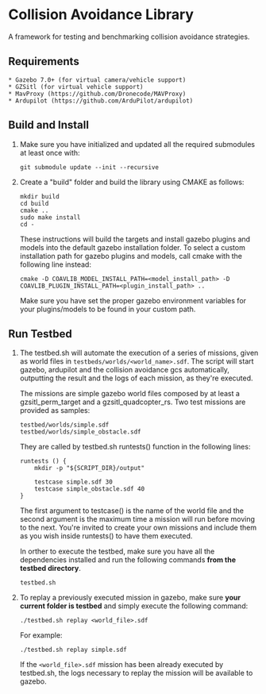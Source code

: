 # Collision Avoidance Library #

A framework for testing and benchmarking collision avoidance strategies.

## Requirements ##
    * Gazebo 7.0+ (for virtual camera/vehicle support)
    * GZSitl (for virtual vehicle support)
    * MavProxy (https://github.com/Dronecode/MAVProxy)
    * Ardupilot (https://github.com/ArduPilot/ardupilot)

## Build and Install ##

1. Make sure you have initialized and updated all the required submodules at
least once with:

    ```
    git submodule update --init --recursive
    ```

2. Create a "build" folder and build the library using CMAKE as follows:

    ```
    mkdir build
    cd build
    cmake ..
    sudo make install
    cd -
    ```

    These instructions will build the targets and install gazebo plugins and
    models into the default gazebo installation folder. To select a custom
    installation path for gazebo plugins and models, call cmake with the
    following line instead:

    ```
    cmake -D COAVLIB_MODEL_INSTALL_PATH=<model_install_path> -D COAVLIB_PLUGIN_INSTALL_PATH=<plugin_install_path> ..
    ```

    Make sure you have set the proper gazebo environment variables for your
    plugins/models to be found in your custom path.

## Run Testbed ##

1. The testbed.sh will automate the execution of a series of missions, given as
world files in `testbeds/worlds/<world_name>.sdf`. The script will start gazebo,
ardupilot and the collision avoidance gcs automatically, outputting the result
and the logs of each mission, as they're executed.

    The missions are simple gazebo world files composed by at least a
    gzsitl_perm_target and a gzsitl_quadcopter_rs. Two test missions are
    provided as samples:

    ```
    testbed/worlds/simple.sdf
    testbed/worlds/simple_obstacle.sdf
    ```

    They are called by testbed.sh runtests() function in the following lines:

    ```
    runtests () {
        mkdir -p "${SCRIPT_DIR}/output"

        testcase simple.sdf 30
        testcase simple_obstacle.sdf 40
    }
    ```

    The first argument to testcase() is the name of the world file and the
    second argument is the maximum time a mission will run before moving to the
    next. You're invited to create your own missions and include them as you
    wish inside runtests() to have them executed.

    In orther to execute the testbed, make sure you have all the dependencies
    installed and run the following commands **from the testbed directory**.

    ```
    testbed.sh
    ```

2. To replay a previously executed mission in gazebo, make sure **your current
folder is testbed** and simply execute the following command:

    ```
    ./testbed.sh replay <world_file>.sdf
    ```

    For example:

    ```
    ./testbed.sh replay simple.sdf
    ```

    If the `<world_file>.sdf` mission has been already executed by testbed.sh,
    the logs necessary to replay the mission will be available to gazebo.

